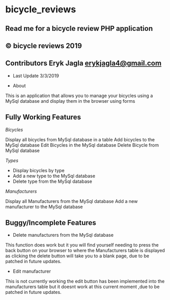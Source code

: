 # bicycle_reviews

## Read me for a bicycle review PHP application 
## © bicycle reviews 2019

## Contributors Eryk Jagla <erykjagla4@gmail.com>

- Last Update 3/3/2019

- About

This is an application that allows you to manage your bicycles using a MySql database and display them in the browser using forms

## Fully Working Features

*Bicycles*

Display all bicycles from MySql database in a table
Add bicycles to the MySql database
Edit Bicycles in the MySql database
Delete Bicycle from MySql database

*Types*

- Display bicycles by type
- Add a new type to the MySql database
- Delete type from the MySql database

*Manufacturers*

Display all Manufacturers from the MySql database
Add a new manufacturer to the MySql database

## Buggy/Incomplete Features

- Delete manufacturers from the MySql database

This function does work but it you will find yourself needing to press the back button on your browser to where the Manufacturers
table is displayed as clicking the delete button will take you to a blank page, due to be patched in future updates.

- Edit manufacturer

This is not currently working the edit button has been implemented into the manufacturers table but it doesnt work at this current moment
,due to be patched in future updates.
